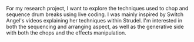 For my research project, I want to explore the techniques used to chop and sequence drum breaks using live coding. I was mainly inspired by Switch Angel's videos explaining her techniques within Strudel. I'm interested in both the sequencing and arranging aspect, as well as the generative side with both the chops and the effects manipulation.